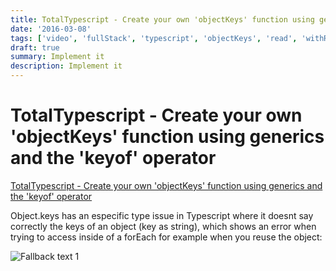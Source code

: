 ```yaml
---
title: TotalTypescript - Create your own 'objectKeys' function using generics and the 'keyof' operator
date: '2016-03-08'
tags: ['video', 'fullStack', 'typescript', 'objectKeys', 'read', 'withResume']
draft: true
summary: Implement it
description: Implement it
---
```


# TotalTypescript - Create your own 'objectKeys' function using generics and the 'keyof' operator

[TotalTypescript - Create your own 'objectKeys' function using generics and the 'keyof' operator](https://www.totaltypescript.com/tips/create-your-own-objectkeys-function-using-generics-and-the-keyof-operator)

Object.keys has an especific type issue in Typescript where it doesnt say correctly the keys of an object (key as string), which shows an error when trying to access inside of a forEach for example when you reuse the object:

![Fallback text 1](/static/assets/pasted-image-20221011205846.png)